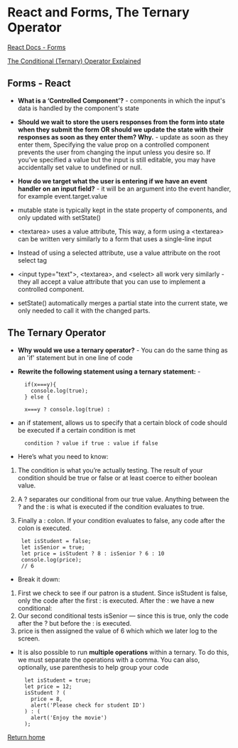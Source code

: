 # React and Forms, The Ternary Operator

[React Docs - Forms](https://reactjs.org/docs/forms.html)

[The Conditional (Ternary) Operator Explained](https://codeburst.io/javascript-the-conditional-ternary-operator-explained-cac7218beeff)

## Forms - React

- **What is a ‘Controlled Component’?** - components in which the input's data is handled by the component's state
- **Should we wait to store the users responses from the form into state when they submit the form OR should we update the state with their responses as soon as they enter them? Why.** - update as soon as they enter them, Specifying the value prop on a controlled component prevents the user from changing the input unless you desire so. If you’ve specified a value but the input is still editable, you may have accidentally set value to undefined or null.
- **How do we target what the user is entering if we have an event handler on an input field?** - it will be an argument into the event handler, for example event.target.value

- mutable state is typically kept in the state property of components, and only updated with setState()

- \<textarea> uses a value attribute, This way, a form using a \<textarea> can be written very similarly to a form that uses a single-line input

- Instead of using a selected attribute, use a value attribute on the root select tag

- \<input type="text">, \<textarea>, and \<select> all work very similarly - they all accept a value attribute that you can use to implement a controlled component.

- setState() automatically merges a partial state into the current state, we only needed to call it with the changed parts.

## The Ternary Operator

- **Why would we use a ternary operator?** - You can do the same thing as an 'if' statement but in one line of code
- **Rewrite the following statement using a ternary statement:** -

        if(x===y){
          console.log(true);
        } else {

        x===y ? console.log(true) :

- an if statement, allows us to specify that a certain block of code should be executed if a certain condition is met

        condition ? value if true : value if false

- Here’s what you need to know:

1. The condition is what you’re actually testing. The result of your condition should be true or false or at least coerce to either boolean value.
2. A ? separates our conditional from our true value. Anything between the ? and the : is what is executed if the condition evaluates to true.
3. Finally a : colon. If your condition evaluates to false, any code after the colon is executed.

        let isStudent = false;
        let isSenior = true;
        let price = isStudent ? 8 : isSenior ? 6 : 10
        console.log(price);
        // 6

- Break it down:

1. First we check to see if our patron is a student. Since isStudent is false, only the code after the first : is executed. After the : we have a new conditional:
2. Our second conditional tests isSenior — since this is true, only the code after the ? but before the : is executed.
3. price is then assigned the value of 6 which which we later log to the screen.

- It is also possible to run **multiple operations** within a ternary. To do this, we must separate the operations with a comma. You can also, optionally, use parenthesis to help group your code

        let isStudent = true;
        let price = 12;
        isStudent ? (
          price = 8,
          alert('Please check for student ID')
        ) : (
          alert('Enjoy the movie')
        );

[Return home](https://khofstetter94.github.io/reading-notes/)
